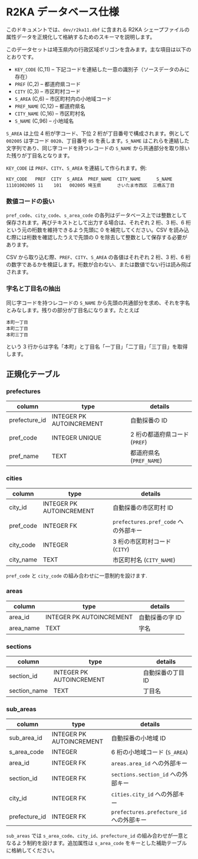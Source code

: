 # R2KA データベース仕様

このドキュメントでは、`dev/r2ka11.dbf` に含まれる R2KA シェープファイルの属性データを正規化して格納するためのスキーマを説明します。

このデータセットは埼玉県内の行政区域ポリゴンを含みます。主な項目は以下のとおりです。

- `KEY_CODE` (C,11) – 下記コードを連結した一意の識別子（ソースデータのみに存在）
- `PREF` (C,2) – 都道府県コード
- `CITY` (C,3) – 市区町村コード
- `S_AREA` (C,6) – 市区町村内の小地域コード
- `PREF_NAME` (C,12) – 都道府県名
- `CITY_NAME` (C,16) – 市区町村名
- `S_NAME` (C,96) – 小地域名

`S_AREA` は上位 4 桁が字コード、下位 2 桁が丁目番号で構成されます。例として `002005` は字コード `0020`、丁目番号 `05` を表します。`S_NAME` はこれらを連結した文字列であり、同じ字コードを持つレコードの `S_NAME` から共通部分を取り除いた残りが丁目名となります。

`KEY_CODE` は `PREF`、`CITY`、`S_AREA` を連結して作られます。例:

```
KEY_CODE   PREF  CITY  S_AREA  PREF_NAME  CITY_NAME      S_NAME
11101002005 11    101   002005 埼玉県      さいたま市西区  三橋五丁目
```

### 数値コードの扱い

`pref_code`、`city_code`、`s_area_code` の各列はデータベース上では整数として保存されます。再びテキストとして出力する場合は、それぞれ 2 桁、3 桁、6 桁という元の桁数を維持できるよう先頭に 0 を補完してください。CSV を読み込む際には桁数を確認したうえで先頭の 0 を除去して整数として保存する必要があります。

CSV から取り込む際、`PREF`、`CITY`、`S_AREA` の各値はそれぞれ 2 桁、3 桁、6 桁の数字であるかを検証します。桁数が合わない、または数値でない行は読み飛ばされます。

### 字名と丁目名の抽出

同じ字コードを持つレコードの `S_NAME` から先頭の共通部分を求め、それを字名とみなします。残りの部分が丁目名になります。たとえば

```
本町一丁目
本町二丁目
本町三丁目
```

という 3 行からは字名「本町」と丁目名「一丁目」「二丁目」「三丁目」を取得します。

## 正規化テーブル

### prefectures
| column        | type                        | details                              |
|---------------|-----------------------------|--------------------------------------|
| prefecture_id | INTEGER PK AUTOINCREMENT   | 自動採番の ID                        |
| pref_code     | INTEGER UNIQUE             | 2 桁の都道府県コード (`PREF`)        |
| pref_name     | TEXT                       | 都道府県名 (`PREF_NAME`)             |

### cities
| column   | type                      | details |
|----------|---------------------------|--------------------------------|
| city_id  | INTEGER PK AUTOINCREMENT | 自動採番の市区町村 ID |
| pref_code| INTEGER FK               | `prefectures.pref_code` への外部キー |
| city_code| INTEGER                  | 3 桁の市区町村コード (`CITY`) |
| city_name| TEXT                     | 市区町村名 (`CITY_NAME`) |

`pref_code` と `city_code` の組み合わせに一意制約を設けます.

### areas
| column     | type                      | details |
|------------|---------------------------|------------------------------|
| area_id    | INTEGER PK AUTOINCREMENT | 自動採番の字 ID |
| area_name  | TEXT                     | 字名 |

### sections
| column        | type                      | details                                                    |
|---------------|---------------------------|------------------------------------------------------------|
| section_id    | INTEGER PK AUTOINCREMENT | 自動採番の丁目 ID |
| section_name  | TEXT                     | 丁目名 |

### sub_areas
| column        | type                      | details |
|---------------|---------------------------|---------------------------------------|
| sub_area_id   | INTEGER PK AUTOINCREMENT | 自動採番の小地域 ID |
| s_area_code   | INTEGER                  | 6 桁の小地域コード (`S_AREA`) |
| area_id       | INTEGER FK               | `areas.area_id` への外部キー |
| section_id    | INTEGER FK               | `sections.section_id` への外部キー |
| city_id       | INTEGER FK               | `cities.city_id` への外部キー |
| prefecture_id | INTEGER FK               | `prefectures.prefecture_id` への外部キー |

`sub_areas` では `s_area_code`、`city_id`、`prefecture_id` の組み合わせが一意となるよう制約を設けます。追加属性は `s_area_code` をキーとした補助テーブルに格納してください。

